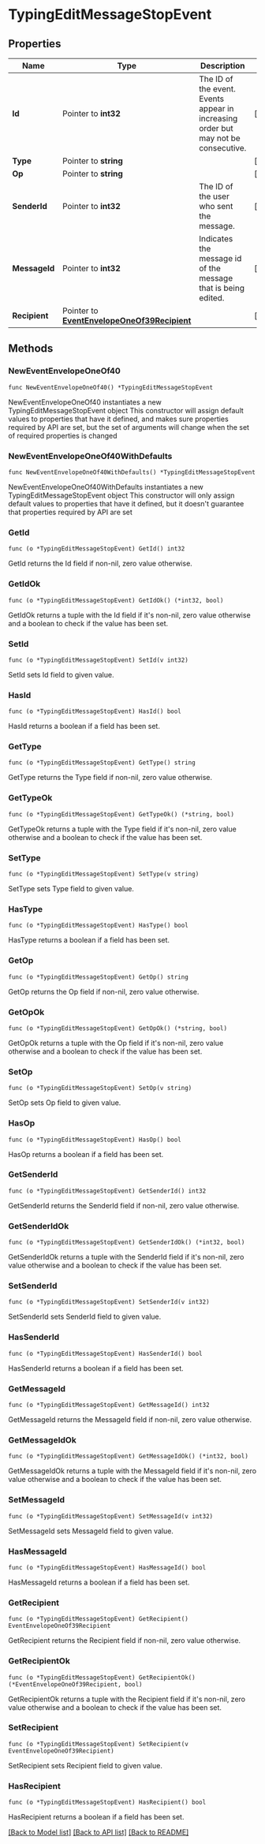 # TypingEditMessageStopEvent

## Properties

Name | Type | Description | Notes
------------ | ------------- | ------------- | -------------
**Id** | Pointer to **int32** | The ID of the event. Events appear in increasing order but may not be consecutive.  | [optional] 
**Type** | Pointer to **string** |  | [optional] 
**Op** | Pointer to **string** |  | [optional] 
**SenderId** | Pointer to **int32** | The ID of the user who sent the message.  | [optional] 
**MessageId** | Pointer to **int32** | Indicates the message id of the message that is being edited.  | [optional] 
**Recipient** | Pointer to [**EventEnvelopeOneOf39Recipient**](EventEnvelopeOneOf39Recipient.md) |  | [optional] 

## Methods

### NewEventEnvelopeOneOf40

`func NewEventEnvelopeOneOf40() *TypingEditMessageStopEvent`

NewEventEnvelopeOneOf40 instantiates a new TypingEditMessageStopEvent object
This constructor will assign default values to properties that have it defined,
and makes sure properties required by API are set, but the set of arguments
will change when the set of required properties is changed

### NewEventEnvelopeOneOf40WithDefaults

`func NewEventEnvelopeOneOf40WithDefaults() *TypingEditMessageStopEvent`

NewEventEnvelopeOneOf40WithDefaults instantiates a new TypingEditMessageStopEvent object
This constructor will only assign default values to properties that have it defined,
but it doesn't guarantee that properties required by API are set

### GetId

`func (o *TypingEditMessageStopEvent) GetId() int32`

GetId returns the Id field if non-nil, zero value otherwise.

### GetIdOk

`func (o *TypingEditMessageStopEvent) GetIdOk() (*int32, bool)`

GetIdOk returns a tuple with the Id field if it's non-nil, zero value otherwise
and a boolean to check if the value has been set.

### SetId

`func (o *TypingEditMessageStopEvent) SetId(v int32)`

SetId sets Id field to given value.

### HasId

`func (o *TypingEditMessageStopEvent) HasId() bool`

HasId returns a boolean if a field has been set.

### GetType

`func (o *TypingEditMessageStopEvent) GetType() string`

GetType returns the Type field if non-nil, zero value otherwise.

### GetTypeOk

`func (o *TypingEditMessageStopEvent) GetTypeOk() (*string, bool)`

GetTypeOk returns a tuple with the Type field if it's non-nil, zero value otherwise
and a boolean to check if the value has been set.

### SetType

`func (o *TypingEditMessageStopEvent) SetType(v string)`

SetType sets Type field to given value.

### HasType

`func (o *TypingEditMessageStopEvent) HasType() bool`

HasType returns a boolean if a field has been set.

### GetOp

`func (o *TypingEditMessageStopEvent) GetOp() string`

GetOp returns the Op field if non-nil, zero value otherwise.

### GetOpOk

`func (o *TypingEditMessageStopEvent) GetOpOk() (*string, bool)`

GetOpOk returns a tuple with the Op field if it's non-nil, zero value otherwise
and a boolean to check if the value has been set.

### SetOp

`func (o *TypingEditMessageStopEvent) SetOp(v string)`

SetOp sets Op field to given value.

### HasOp

`func (o *TypingEditMessageStopEvent) HasOp() bool`

HasOp returns a boolean if a field has been set.

### GetSenderId

`func (o *TypingEditMessageStopEvent) GetSenderId() int32`

GetSenderId returns the SenderId field if non-nil, zero value otherwise.

### GetSenderIdOk

`func (o *TypingEditMessageStopEvent) GetSenderIdOk() (*int32, bool)`

GetSenderIdOk returns a tuple with the SenderId field if it's non-nil, zero value otherwise
and a boolean to check if the value has been set.

### SetSenderId

`func (o *TypingEditMessageStopEvent) SetSenderId(v int32)`

SetSenderId sets SenderId field to given value.

### HasSenderId

`func (o *TypingEditMessageStopEvent) HasSenderId() bool`

HasSenderId returns a boolean if a field has been set.

### GetMessageId

`func (o *TypingEditMessageStopEvent) GetMessageId() int32`

GetMessageId returns the MessageId field if non-nil, zero value otherwise.

### GetMessageIdOk

`func (o *TypingEditMessageStopEvent) GetMessageIdOk() (*int32, bool)`

GetMessageIdOk returns a tuple with the MessageId field if it's non-nil, zero value otherwise
and a boolean to check if the value has been set.

### SetMessageId

`func (o *TypingEditMessageStopEvent) SetMessageId(v int32)`

SetMessageId sets MessageId field to given value.

### HasMessageId

`func (o *TypingEditMessageStopEvent) HasMessageId() bool`

HasMessageId returns a boolean if a field has been set.

### GetRecipient

`func (o *TypingEditMessageStopEvent) GetRecipient() EventEnvelopeOneOf39Recipient`

GetRecipient returns the Recipient field if non-nil, zero value otherwise.

### GetRecipientOk

`func (o *TypingEditMessageStopEvent) GetRecipientOk() (*EventEnvelopeOneOf39Recipient, bool)`

GetRecipientOk returns a tuple with the Recipient field if it's non-nil, zero value otherwise
and a boolean to check if the value has been set.

### SetRecipient

`func (o *TypingEditMessageStopEvent) SetRecipient(v EventEnvelopeOneOf39Recipient)`

SetRecipient sets Recipient field to given value.

### HasRecipient

`func (o *TypingEditMessageStopEvent) HasRecipient() bool`

HasRecipient returns a boolean if a field has been set.


[[Back to Model list]](../README.md#documentation-for-models) [[Back to API list]](../README.md#documentation-for-api-endpoints) [[Back to README]](../README.md)


